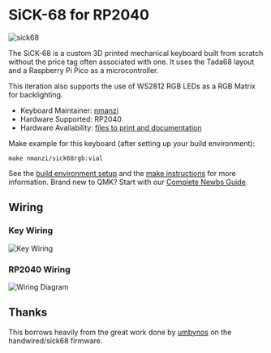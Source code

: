 # SiCK-68 for RP2040

![sick68](https://cdn.thingiverse.com/renders/f2/af/c2/ce/e6/11b1601df06621e69068389e4fb0d943_preview_featured.JPG)

The SiCK-68 is a custom 3D printed mechanical keyboard built from scratch without the price tag often 
associated with one. It uses the Tada68 layout and a Raspberry Pi Pico as a microcontroller.

This iteration also supports the use of WS2812 RGB LEDs as a RGB Matrix for backlighting.

* Keyboard Maintainer: [nmanzi](https://github.com/nmanzi)
* Hardware Supported: RP2040
* Hardware Availability: [files to print and documentation](https://www.thingiverse.com/thing:3478494)

Make example for this keyboard (after setting up your build environment):

    make nmanzi/sick68rgb:vial

See the [build environment setup](https://docs.qmk.fm/#/getting_started_build_tools) and the [make instructions](https://docs.qmk.fm/#/getting_started_make_guide) for more information. Brand new to QMK? Start with our [Complete Newbs Guide](https://docs.qmk.fm/#/newbs).

## Wiring
### Key Wiring
![Key Wiring](https://imgur.com/a0wZH4A.png)

### RP2040 Wiring
![Wiring Diagram](https://imgur.com/SdaRIy6.png)

## Thanks
This borrows heavily from the great work done by [umbynos](https://github.com/umbynos) on the handwired/sick68 firmware.
